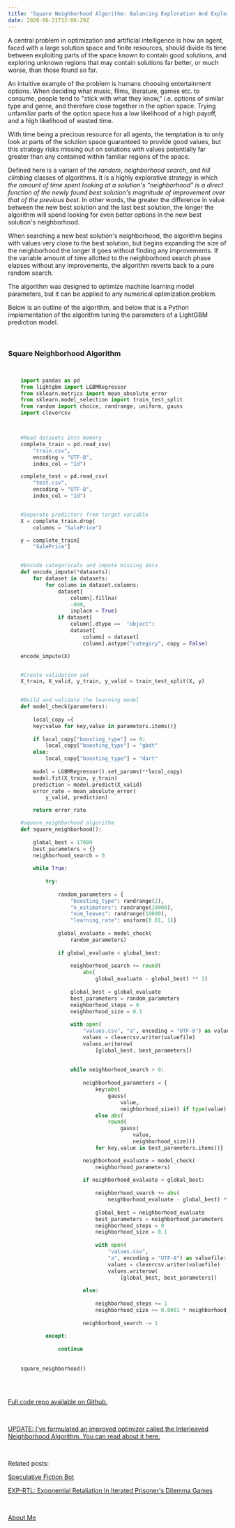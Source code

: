 ```yaml
---
title: "Square Neighborhood Algorithm: Balancing Exploration And Exploitation In Optimization"
date: 2020-06-21T12:06:29Z
---
```


A central problem in optimization and artificial intelligence is how an agent, faced with
a large solution space and finite resources, should divide its
time between exploiting parts of the space known to contain good solutions, and exploring unknown 
regions that may contain solutions far better, or much worse, than those found so far.

An intuitive example of the problem is humans choosing entertainment options. When deciding what
music, films, literature, games etc. to consume, people tend to "stick with what they know," i.e.
options of similar type and genre, and therefore close together in the option space. Trying unfamiliar 
parts of the option space has a low likelihood of a high payoff, and a high likelihood of wasted time.

With time being a precious resource for all agents, the temptation is to only look at parts of the solution
space guaranteed to provide good values, but this strategy risks missing out on solutions with values 
potentially far greater than any contained within familiar regions of the space.

Defined here is a variant of the *random*, *neighborhood search*, and *hill climbing* classes of algorithms. It is a
highly explorative strategy in which *the amount of time spent looking at a solution's "neighborhood" is a direct
function of the newly found best solution's magnitude of improvement over that of the previous best*. In other words, 
the greater the difference in value between the new best solution and the last best solution, the longer the algorithm
will spend looking for even better options in the new best solution's neighborhood.

When searching a new best solution's neighborhood, the algorithm begins with values very close to the best solution, but
begins expanding the size of the neighborhood the longer it goes without finding any improvements. If the variable amount of time
allotted to the neighborhood search phase elapses without any improvements, the algorithm reverts back to a pure random search.

The algorithm was designed to optimize machine learning model parameters, but it can be applied to any numerical optimization
problem.

Below is an outline of the algorithm, and below that is a Python implementation of the algorithm tuning the parameters of a 
LightGBM prediction model.

&nbsp;
&nbsp;


### Square Neighborhood Algorithm

``` Python


    import pandas as pd
    from lightgbm import LGBMRegressor
    from sklearn.metrics import mean_absolute_error
    from sklearn.model_selection import train_test_split
    from random import choice, randrange, uniform, gauss
    import clevercsv



    #Read datasets into memory
    complete_train = pd.read_csv(
        "train.csv",
        encoding = "UTF-8", 
        index_col = "Id")

    complete_test = pd.read_csv(
        "test.csv",
        encoding = "UTF-8",
        index_col = "Id")


    #Seperate predictors from target variable
    X = complete_train.drop(
        columns = "SalePrice")

    y = complete_train[
        "SalePrice"]


    #Encode categoricals and impute missing data
    def encode_impute(*datasets):
        for dataset in datasets:
            for column in dataset.columns:
                dataset[
                    column].fillna(
                    -999,
                    inplace = True)
                if dataset[
                    column].dtype ==  "object":
                    dataset[
                        column] = dataset[
                        column].astype("category", copy = False)

    encode_impute(X)


    #Create validation set
    X_train, X_valid, y_train, y_valid = train_test_split(X, y)


    #Build and validate the learning model
    def model_check(parameters):
        
        local_copy ={
        key:value for key,value in parameters.items()} 
        
        if local_copy["boosting_type"] == 0:
            local_copy["boosting_type"] = "gbdt"
        else:
            local_copy["boosting_type"] = "dart"
            
        model = LGBMRegressor().set_params(**local_copy)
        model.fit(X_train, y_train)
        prediction = model.predict(X_valid)
        error_rate = mean_absolute_error(
            y_valid, prediction)

        return error_rate

    #square_neighborhood algorithm
    def square_neighborhood():
        
        global_best = 17000
        best_parameters = {}
        neighborhood_search = 0
        
        while True:
            
            try:
                
                random_parameters = {
                    "boosting_type": randrange(2),
                    "n_estimators": randrange(10000),
                    "num_leaves": randrange(10000),
                    "learning_rate": uniform(0.01, 1)}
                
                global_evaluate = model_check(
                    random_parameters)
                
                if global_evaluate < global_best:
                    
                    neighborhood_search += round(
                        abs(
                            global_evaluate - global_best) ** 2)
                    
                    global_best = global_evaluate
                    best_parameters = random_parameters
                    neighborhood_steps = 0
                    neighborhood_size = 0.1
                    
                    with open(
                        "values.csv", "a", encoding = "UTF-8") as valuefile:
                        values = clevercsv.writer(valuefile)
                        values.writerow(
                            [global_best, best_parameters])
                        
                   
                    while neighborhood_search > 0:
                    
                        neighborhood_parameters = {
                            key:abs(
                                gauss(
                                    value, 
                                    neighborhood_size)) if type(value) == float 
                            else abs(
                                round(
                                    gauss(
                                        value, 
                                        neighborhood_size))) 
                            for key,value in best_parameters.items()}

                        neighborhood_evaluate = model_check(
                            neighborhood_parameters)
                        
                        if neighborhood_evaluate < global_best:
                            
                            neighborhood_search += abs(
                                neighborhood_evaluate - global_best) ** 2
                            
                            global_best = neighborhood_evaluate
                            best_parameters = neighborhood_parameters
                            neighborhood_steps = 0
                            neighborhood_size = 0.1
                            
                            with open(
                                "values.csv", 
                                "a", encoding = "UTF-8") as valuefile:
                                values = clevercsv.writer(valuefile)
                                values.writerow(
                                    [global_best, best_parameters])
                        
                        else:
                            
                            neighborhood_steps += 1
                            neighborhood_size += 0.0001 * neighborhood_steps
                        
                        neighborhood_search -= 1                  
                            
            except:
        
                continue
        
        
    square_neighborhood()



```


&nbsp;
&nbsp;

[Full code repo available on Github.](https://github.com/Capybasilisk/Optimizers)

&nbsp;

[UPDATE: I've formulated an improved optimizer called the Interleaved Neighborhood Algorithm. You can read about it here.](https://capybasilisk.com/posts/2020/06/interleaved-neighborhood-algorithm-fully-exploratory-optimization/)

&nbsp;

Related posts:

[Speculative Fiction Bot](https://capybasilisk.com/posts/2020/04/speculative-fiction-bot/)

[EXP-RTL: Exponential Retaliation In Iterated Prisoner's Dilemma Games](https://capybasilisk.com/posts/2020/04/exp-rtl-exponential-retaliation-in-iterated-prisoners-dilemma-games)

&nbsp;

[About Me](https://capybasilisk.com/about/)
